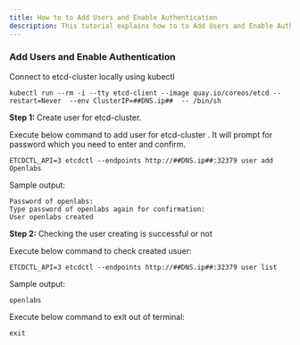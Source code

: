 ```yaml
---
title: How to to Add Users and Enable Authentication
description: This tutorial explains how to to Add Users and Enable Authentication
---
```

### Add Users and Enable Authentication
Connect to etcd-cluster locally using kubectl

```execute
kubectl run --rm -i --tty etcd-client --image quay.io/coreos/etcd --restart=Never  --env ClusterIP=##DNS.ip##  -- /bin/sh
```

**Step 1:** Create user for etcd-cluster. 

Execute below command to add user for etcd-cluster . It will prompt for password which you need to enter and confirm.

```execute
ETCDCTL_API=3 etcdctl --endpoints http://##DNS.ip##:32379 user add Openlabs
```

Sample output:

```
Password of openlabs:
Type password of openlabs again for confirmation:
User openlabs created
```

**Step 2:** Checking the user creating is successful or not

Execute below command to check created usuer:

```execute
ETCDCTL_API=3 etcdctl --endpoints http://##DNS.ip##:32379 user list
```

Sample output:

```
openlabs
```

Execute below command to exit out of terminal:

```execute
exit
```
